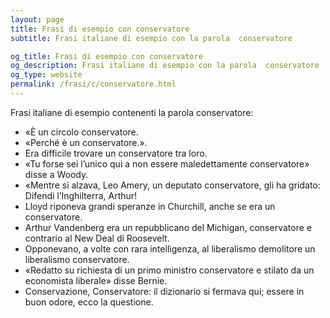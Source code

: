 ```yaml
---
layout: page
title: Frasi di esempio con conservatore 
subtitle: Frasi italiane di esempio con la parola  conservatore

og_title: Frasi di esempio con conservatore 
og_description: Frasi italiane di esempio con la parola  conservatore
og_type: website
permalink: /frasi/c/conservatore.html
---
```


Frasi italiane di esempio contenenti la parola conservatore:


- «È un circolo conservatore.
- «Perché è un conservatore.».
- Era difficile trovare un conservatore tra loro.
- «Tu forse sei l’unico qui a non essere maledettamente conservatore» disse a Woody.
- «Mentre si alzava, Leo Amery, un deputato conservatore, gli ha gridato: Difendi l’Inghilterra, Arthur!
- Lloyd riponeva grandi speranze in Churchill, anche se era un conservatore.
- Arthur Vandenberg era un repubblicano del Michigan, conservatore e contrario al New Deal di Roosevelt.
- Opponevano, a volte con rara intelligenza, al liberalismo demolitore un liberalismo conservatore.
- «Redatto su richiesta di un primo ministro conservatore e stilato da un economista liberale» disse Bernie.
- Conservazione, Conservatore: il dizionario si fermava qui; essere in buon odore, ecco la questione.
